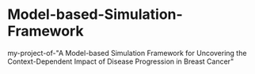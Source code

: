 # Model-based-Simulation-Framework
my-project-of-"A Model-based Simulation Framework for Uncovering the Context-Dependent Impact of Disease Progression in Breast Cancer"
